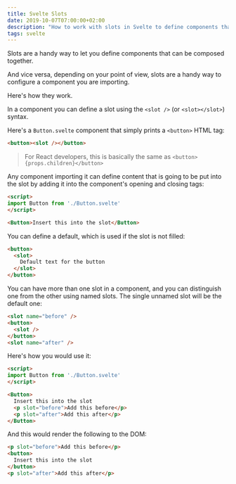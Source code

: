 ```yaml
---
title: Svelte Slots
date: 2019-10-07T07:00:00+02:00
description: "How to work with slots in Svelte to define components that can be composed together"
tags: svelte
---
```


Slots are a handy way to let you define components that can be composed together.

And vice versa, depending on your point of view, slots are a handy way to configure a component you are importing.

Here's how they work.

In a component you can define a slot using the `<slot />` (or `<slot></slot>`) syntax.

Here's a `Button.svelte` component that simply prints a `<button>` HTML tag:

```html
<button><slot /></button>
```

> For React developers, this is basically the same as `<button>{props.children}</button>`

Any component importing it can define content that is going to be put into the slot by adding it into the component's opening and closing tags:

```html
<script>
import Button from './Button.svelte'
</script>

<Button>Insert this into the slot</Button>
```

You can define a default, which is used if the slot is not filled:


```html
<button>
  <slot>
    Default text for the button
  </slot>
</button>
```

You can have more than one slot in a component, and you can distinguish one from the other using named slots. The single unnamed slot will be the default one:

```html
<slot name="before" />
<button>
  <slot />
</button>
<slot name="after" />
```

Here's how you would use it:

```html
<script>
import Button from './Button.svelte'
</script>

<Button>
  Insert this into the slot
  <p slot="before">Add this before</p>
  <p slot="after">Add this after</p>
</Button>
```

And this would render the following to the DOM:

```html
<p slot="before">Add this before</p>
<button>
  Insert this into the slot
</button>
<p slot="after">Add this after</p>
```
